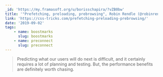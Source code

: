 ```yaml
---
_id: 'https://my.framasoft.org/u/borisschapira/?vZB0bw'
title: '"Prefetching, preloading, prebrowsing", Robin Rendle (@robinrendle)'
link: 'https://css-tricks.com/prefetching-preloading-prebrowsing/'
date: '2019-09-02'
tags:
    - name: boostmarks
      slug: boostmarks
    - name: preconnect
      slug: preconnect
---
```


<div class="markdown"><blockquote>
<p>Predicting what our users will do next is difficult, and it certainly requires a lot of planning and testing. But, the performance benefits are definitely worth chasing.
</p>
</blockquote></div>
